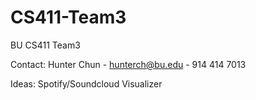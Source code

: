# CS411-Team3
BU CS411 Team3

Contact:
Hunter Chun - hunterch@bu.edu - 914 414 7013

Ideas:
Spotify/Soundcloud Visualizer
